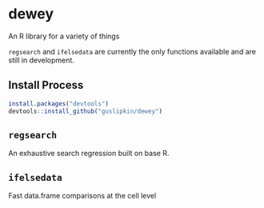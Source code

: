 # dewey
An R library for a variety of things



`regsearch` and `ifelsedata` are currently the only functions available and are still in development.

## Install Process

```R
install.packages("devtools")
devtools::install_github("guslipkin/dewey")
```

## `regsearch`

An exhaustive search regression built on base R.

## `ifelsedata`

Fast data.frame comparisons at the cell level
